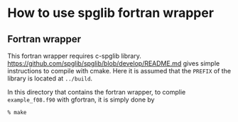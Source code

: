 # How to use spglib fortran wrapper

## Fortran wrapper

This fortran wrapper requires c-spglib
library. https://github.com/spglib/spglib/blob/develop/README.md gives
simple instructions to compile with cmake. Here it is assumed that
the `PREFIX` of the library is located at `../build`.

In this directory that contains the fortran wrapper, to complie
`example_f08.f90` with gfortran, it is simply done by

```
% make
```

